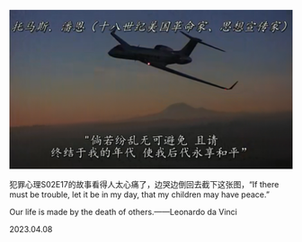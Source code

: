 ![](criminalminds02e17.png ':size=100%')

犯罪心理S02E17的故事看得人太心痛了，边哭边倒回去截下这张图，“If there must be trouble, let it be in my day, that my children may have peace.”

Our life is made by the death of others.——Leonardo da Vinci

2023.04.08